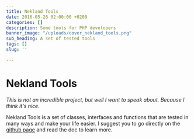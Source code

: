 ```yaml
---
title: Nekland Tools
date: 2016-05-26 02:00:00 +0200
categories: []
description: Some tools for PHP developers
banner_image: "/uploads/cover_nekland_tools.png"
sub_heading: A set of tested tools
tags: []
slug: ''

---
```

# Nekland Tools

_This is not an incredible project, but well I want to speak about. Because I think it's nice._

Nekland Tools is a set of classes, interfaces and functions that are tested in many ways and make your life easier. I suggest you to go directly on the [github page](https://github.com/Nekland/Tools) and read the doc to learn more.